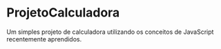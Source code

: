 # ProjetoCalculadora
Um simples projeto de calculadora utilizando os conceitos de JavaScript recentemente aprendidos. 
